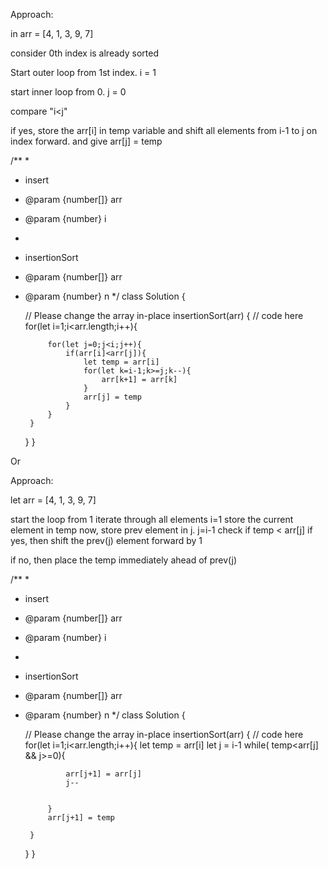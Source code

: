  Approach:

in arr = [4, 1, 3, 9, 7]

consider 0th index is already sorted

Start outer loop from 1st index. i = 1

start inner loop from 0.   j = 0

compare "i<j" 

if yes, store the arr[i] in temp variable and shift all elements from i-1 to j 
on index forward. and give arr[j] = temp 

/**
 *
 * insert
 * @param {number[]} arr
 * @param {number} i
 *
 * insertionSort
 * @param {number[]} arr
 * @param {number} n
 */
class Solution {

    // Please change the array in-place
    insertionSort(arr) {
        // code here
        for(let i=1;i<arr.length;i++){
            
            for(let j=0;j<i;j++){
                if(arr[i]<arr[j]){
                    let temp = arr[i]
                    for(let k=i-1;k>=j;k--){
                        arr[k+1] = arr[k]
                    }
                    arr[j] = temp
                }
            }
        }
    }
}

Or 

Approach:

let arr = [4, 1, 3, 9, 7]

start the loop from 1 iterate through all elements i=1
store the current element in temp 
now, store prev element in j. j=i-1
check if temp < arr[j] 
if yes, then shift the prev(j) element forward by 1

if no, then place the temp immediately ahead of prev(j)

/**
 *
 * insert
 * @param {number[]} arr
 * @param {number} i
 *
 * insertionSort
 * @param {number[]} arr
 * @param {number} n
 */
class Solution {

    // Please change the array in-place
    insertionSort(arr) {
        // code here
        for(let i=1;i<arr.length;i++){
            let temp = arr[i]
            let j = i-1
            while( temp<arr[j] && j>=0){
                
                arr[j+1] = arr[j]
                j--
               
           
            }
            arr[j+1] = temp
            
        }
    }
}